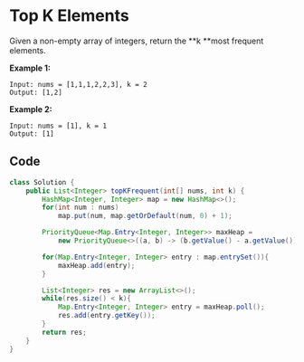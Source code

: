 # Top K Elements

Given a non-empty array of integers, return the **k **most frequent elements.

**Example 1:**

```
Input: nums = [1,1,1,2,2,3], k = 2
Output: [1,2]
```

**Example 2:**

```
Input: nums = [1], k = 1
Output: [1]
```

## Code

```java
class Solution {
    public List<Integer> topKFrequent(int[] nums, int k) {
        HashMap<Integer, Integer> map = new HashMap<>();
        for(int num : nums)
            map.put(num, map.getOrDefault(num, 0) + 1);

        PriorityQueue<Map.Entry<Integer, Integer>> maxHeap = 
            new PriorityQueue<>((a, b) -> (b.getValue() - a.getValue()));

        for(Map.Entry<Integer, Integer> entry : map.entrySet()){
            maxHeap.add(entry);
        }

        List<Integer> res = new ArrayList<>();
        while(res.size() < k){
            Map.Entry<Integer, Integer> entry = maxHeap.poll();
            res.add(entry.getKey());
        }
        return res;
    }
}
```

